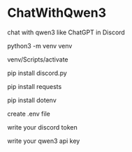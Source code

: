 # ChatWithQwen3
chat with qwen3 like ChatGPT in Discord

python3 -m venv venv

venv/Scripts/activate

pip install discord.py

pip install requests

pip install dotenv



create .env file

write your discord token

write your qwen3 api key
